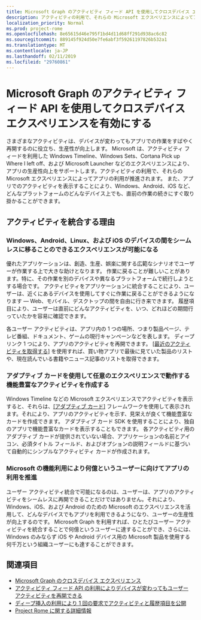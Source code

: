 ```yaml
---
title: Microsoft Graph のアクティビティ フィード API を使用してクロスデバイス エクスペリエンスを有効にする
description: アクティビティの利用で、それらの Microsoft エクスペリエンスによってアプリの利用が推進されます。 また、アプリでのアクティビティを表示することにより、Windows、Android、iOS など、どんなプラットフォームのどんなデバイス上でも、直前の作業の続きにすぐ取り掛かることができます。
localization_priority: Normal
ms.prod: project-rome
ms.openlocfilehash: 8e65615d46e795f1bd4d11d68ff291d938ac6c82
ms.sourcegitcommit: 889145f924d50e7fe6abf3f59261197826b532a1
ms.translationtype: MT
ms.contentlocale: ja-JP
ms.lasthandoff: 02/11/2019
ms.locfileid: "29760861"
---
```

# <a name="using-the-activity-feed-api-in-microsoft-graph-to-enable-cross-device-experiences"></a>Microsoft Graph のアクティビティ フィード API を使用してクロスデバイス エクスペリエンスを有効にする

さまざまなアクティビティは、デバイスが変わってもアプリでの作業をすばやく再開するのに役立ち、生産性が向上します。 Microsoft は、アクティビティ フィードを利用した Windows Timeline、Windows Sets、Cortana Pick up Where I left off、および Microsoft Launcher などのエクスペリエンスにより、アプリの生産性向上をサポートします。アクティビティの利用で、それらの Microsoft エクスペリエンスによってアプリの利用が推進されます。 また、アプリでのアクティビティを表示することにより、Windows、Android、iOS など、どんなプラットフォームのどんなデバイス上でも、直前の作業の続きにすぐ取り掛かることができます。

## <a name="why-integrate-with-activities"></a>アクティビティを統合する理由
### <a name="enable-experiences-that-flow-seamlessly-between-windows-android-linux-and-ios-devices"></a>Windows、Android、Linux、および iOS のデバイスの間をシームレスに移ることのできるエクスペリエンスが可能になる 
優れたアプリケーションは、創造、生産、娯楽に関する広範なシナリオでユーザーが作業する上で大きな助けとなります。 作業に戻ることが難しいことがあります。特に、その作業を別のデバイスや異なるプラットフォームで続行しようとする場合です。 アクティビティをアプリケーションに統合することにより、ユーザーは、近くにあるデバイスを使用してすぐに作業に戻ることができるようになります — Web、モバイル、デスクトップの間を自由に行き来できます。 履歴項目により、ユーザーは直前にどんなアクティビティを、いつ、どれほどの期間行っていたかを容易に確認できます。   

各ユーザー アクティビティは、アプリ内の 1 つの場所、つまり製品ページ、テレビ番組、ドキュメント、ゲームの現行キャンペーンなどを表します。 ディープ リンク 1 つにより、アプリのアクティビティを再開できます。 [[最近のアクティビティを取得する]](/graph/api/projectrome-get-recent-activities?view=graph-rest-1.0) を使用すれば、買い物アプリで最後に見ていた製品のリストや、現在読んでいる書籍やニュース記事のリストを取得できます。 

### <a name="create-richer-activities-for-any-experience-with-adaptive-cards"></a>アダプティブ カードを使用して任意のエクスペリエンスで動作する機能豊富なアクティビティを作成する
Windows Timeline などの Microsoft エクスペリエンスでアクティビティを表示すると、それらは、[[アダプティブ カード]](https://adaptivecards.io/) フレームワークを使用して表示されます。それにより、アプリのアクティビティを示す、見栄えが良くて機能豊富なカードを作成できます。 アダプティブ カード SDK を使用することにより、独自のアプリで機能豊富なカードを表示することもできます。 各アクティビティ用のアダプティブ カードが提供されていない場合、アプリケーションの名前とアイコン、必須タイトル フィールド、およびオプションの説明フィールドに基づいて自動的にシンプルなアクティビティ カードが作成されます。 

### <a name="let-microsoft-help-drive-app-usage-with-features-that-reach-hundreds-of-millions-of-customers"></a>Microsoft の機能利用により何億というユーザーに向けてアプリの利用を推進
ユーザー アクティビティ統合で可能になるのは、ユーザーは、アプリのアクティビティをシームレスに再開できることだけではありません。それにより、Windows、iOS、および Android のための Microsoft のエクスペリエンスを活用して、どんなデバイスでもアプリを利用できるようになり、ユーザーの生産性が向上するのです。 Microsoft Graph を利用すれば、ひとたびユーザー アクティビティを統合することで何億というユーザーに達することができ、さらには、Windows のみならず iOS や Android デバイス用の Microsoft 製品を使用する何千万という組織ユーザーにも達することができます。

## <a name="see-also"></a>関連項目

- [Microsoft Graph のクロスデバイス エクスペリエンス](cross-device-concept-overview.md)
- [アクティビティ フィード API の利用によりデバイスが変わってもユーザー アクティビティを再開できる](/graph/api/resources/activity-feed-api-overview?view=graph-rest-1.0)
- [ディープ挿入の利用により 1 回の要求でアクティビティと履歴項目を公開](/graph/api/projectrome-put-activity?view=graph-rest-1.0#example-2---deep-insert)
- [Project Rome に関する詳細情報](https://aka.ms/projectrome)
